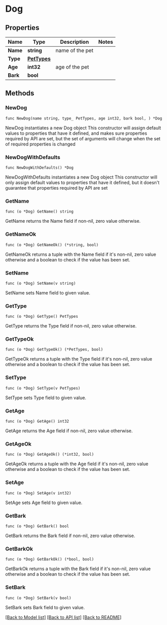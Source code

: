 # Dog

## Properties

Name | Type | Description | Notes
------------ | ------------- | ------------- | -------------
**Name** | **string** | name of the pet | 
**Type** | [**PetTypes**](PetTypes.md) |  | 
**Age** | **int32** | age of the pet | 
**Bark** | **bool** |  | 

## Methods

### NewDog

`func NewDog(name string, type_ PetTypes, age int32, bark bool, ) *Dog`

NewDog instantiates a new Dog object
This constructor will assign default values to properties that have it defined,
and makes sure properties required by API are set, but the set of arguments
will change when the set of required properties is changed

### NewDogWithDefaults

`func NewDogWithDefaults() *Dog`

NewDogWithDefaults instantiates a new Dog object
This constructor will only assign default values to properties that have it defined,
but it doesn't guarantee that properties required by API are set

### GetName

`func (o *Dog) GetName() string`

GetName returns the Name field if non-nil, zero value otherwise.

### GetNameOk

`func (o *Dog) GetNameOk() (*string, bool)`

GetNameOk returns a tuple with the Name field if it's non-nil, zero value otherwise
and a boolean to check if the value has been set.

### SetName

`func (o *Dog) SetName(v string)`

SetName sets Name field to given value.


### GetType

`func (o *Dog) GetType() PetTypes`

GetType returns the Type field if non-nil, zero value otherwise.

### GetTypeOk

`func (o *Dog) GetTypeOk() (*PetTypes, bool)`

GetTypeOk returns a tuple with the Type field if it's non-nil, zero value otherwise
and a boolean to check if the value has been set.

### SetType

`func (o *Dog) SetType(v PetTypes)`

SetType sets Type field to given value.


### GetAge

`func (o *Dog) GetAge() int32`

GetAge returns the Age field if non-nil, zero value otherwise.

### GetAgeOk

`func (o *Dog) GetAgeOk() (*int32, bool)`

GetAgeOk returns a tuple with the Age field if it's non-nil, zero value otherwise
and a boolean to check if the value has been set.

### SetAge

`func (o *Dog) SetAge(v int32)`

SetAge sets Age field to given value.


### GetBark

`func (o *Dog) GetBark() bool`

GetBark returns the Bark field if non-nil, zero value otherwise.

### GetBarkOk

`func (o *Dog) GetBarkOk() (*bool, bool)`

GetBarkOk returns a tuple with the Bark field if it's non-nil, zero value otherwise
and a boolean to check if the value has been set.

### SetBark

`func (o *Dog) SetBark(v bool)`

SetBark sets Bark field to given value.



[[Back to Model list]](../README.md#documentation-for-models) [[Back to API list]](../README.md#documentation-for-api-endpoints) [[Back to README]](../README.md)


